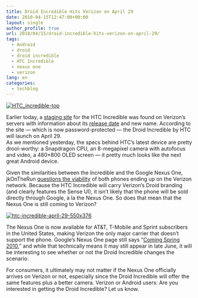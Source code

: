 ```yaml
---
title: Droid Incredible Hits Verizon on April 29
date: 2010-04-15T12:47:00+00:00
layout: single
author_profile: true
url: 2010/04/15/droid-incredible-hits-verizon-on-april-29/
tags:
  - Android
  - droid
  - droid incredible
  - HTC Incredible
  - nexus one
  - verizon
lang: en
categories: 
  - techblog
---
```

[![HTC_incredible-top](http://lh6.ggpht.com/_vaUVXcmC3OI/S8cDsj0c4KI/AAAAAAAAB-M/lYNQMoW6nPg/HTC_incredible-top_thumb%5B2%5D.jpg?imgmax=800 "HTC_incredible-top")](http://lh4.ggpht.com/_vaUVXcmC3OI/S8cDqvD68uI/AAAAAAAAB-I/j5EUQqjw2Vk/s1600-h/HTC_incredible-top%5B4%5D.jpg) 

Earlier today, a [staging site](http://stage.phones.verizonwireless.com/htc/incredible/) for the HTC Incredible was found on Verizon’s servers with information about its [release date](http://phandroid.com/2010/04/14/htc-incredible-april-29-release-officially-confirmed/) and new name. According to the site — which is now password-protected — the Droid Incredible by HTC will launch on April 29.  
As we mentioned yesterday, the specs behind HTC’s latest device are pretty drool-worthy: a Snapdragon CPU, an 8-megapixel camera with autofocus and video, a 480×800 OLED screen — it pretty much looks like the next great Android device. 

Given the similarities between the Incredible and the Google Nexus One, jkOnTheRun [questions the viability](http://jkontherun.com/2010/04/14/nexus-one-on-verizon-incredible/) of both phones ending up on the Verizon network. Because the HTC Incredible will carry Verizon’s Droid branding (and clearly features the Sense UI), it isn’t likely that the phone will be sold directly through Google, a la the Nexus One. So does that mean that the Nexus One is still coming to Verizon? 

[![htc-incredible-april-29-550x376](http://lh4.ggpht.com/_vaUVXcmC3OI/S8cDxLZQtII/AAAAAAAAB-U/vAGCE_8bqWA/htc-incredible-april-29-550x376_thumb%5B2%5D.jpg?imgmax=800 "htc-incredible-april-29-550x376")](http://lh3.ggpht.com/_vaUVXcmC3OI/S8cDuqRdQEI/AAAAAAAAB-Q/NW40O65Mz-I/s1600-h/htc-incredible-april-29-550x376%5B4%5D.jpg) </p> 

The Nexus One is now available for AT&T, T-Mobile and Sprint subscribers in the United States, making Verizon the only major carrier that doesn’t support the phone. Google’s Nexus One page still says “[Coming Spring 2010](https://www.google.com/phone/choose?hl=en&gl=US&s7e=),” and while that technically means it may still appear in late June, it will be interesting to see whether or not the Droid Incredible changes the scenario. 

For consumers, it ultimately may not matter if the Nexus One officially arrives on Verizon or not, especially since the Droid Incredible will offer the same features plus a better camera. Verizon or Android users: Are you interested in getting the Droid Incredible? Let us know.